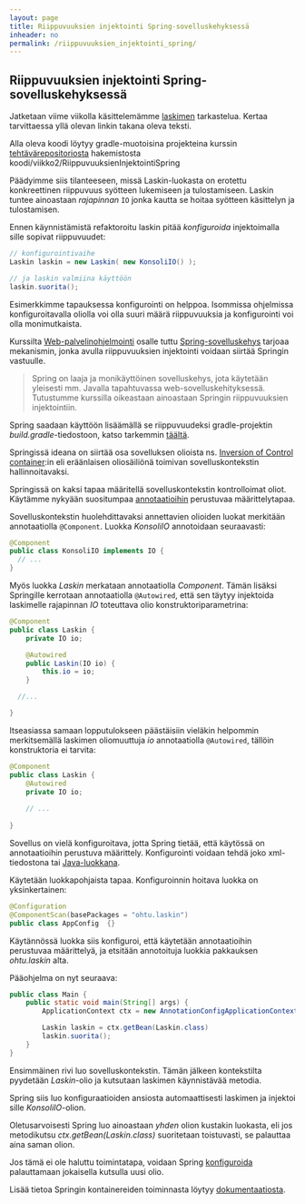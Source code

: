 ```yaml
---
layout: page
title: Riippuvuuksien injektointi Spring-sovelluskehyksessä
inheader: no
permalink: /riippuvuuksien_injektointi_spring/
---
```


## Riippuvuuksien injektointi Spring-sovelluskehyksessä

Jatketaan viime viikolla käsittelemämme [laskimen](/riippuvuuksien_injektointi/) tarkastelua. Kertaa tarvittaessa yllä olevan linkin takana oleva teksti.  

Alla oleva koodi löytyy gradle-muotoisina projekteina kurssin [tehtävärepositoriosta]({{site.java_exercise_repo_url}}) hakemistosta koodi/viikko2/RiippuvuuksienInjektointiSpring

Päädyimme siis tilanteeseen, missä Laskin-luokasta on erotettu konkreettinen riippuvuus syötteen lukemiseen ja tulostamiseen. Laskin tuntee ainoastaan _rajapinnan_ <code>IO</code> jonka kautta se hoitaa syötteen käsittelyn ja tulostamisen. 

Ennen käynnistämistä refaktoroitu laskin pitää _konfiguroida_ injektoimalla sille sopivat riippuvuudet:

``` java
// konfigurointivaihe
Laskin laskin = new Laskin( new KonsoliIO() );

// ja laskin valmiina käyttöön
laskin.suorita();
```

Esimerkkimme tapauksessa konfigurointi on helppoa. Isommissa ohjelmissa konfiguroitavalla oliolla voi olla suuri määrä riippuvuuksia ja konfigurointi voi olla monimutkaista.

Kurssilta [Web-palvelinohjelmointi](https://courses.helsinki.fi/fi/tkt21007) osalle tuttu [Spring-sovelluskehys](http://www.springsource.org/) tarjoaa mekanismin, jonka avulla riippuvuuksien injektointi voidaan siirtää Springin vastuulle. 

> Spring on laaja ja monikäyttöinen sovelluskehys, jota käytetään yleisesti mm. Javalla tapahtuvassa web-sovelluskehityksessä. Tutustumme kurssilla oikeastaan ainoastaan Springin riippuvuuksien injektointiin. 

Spring saadaan käyttöön lisäämällä se riippuvuudeksi gradle-projektin _build.gradle_-tiedostoon, katso tarkemmin [täältä]({{site.java_exercise_repo_url}}/tree/main/koodi/viikko2/RiippuvuuksienInjektointiSpring).

Springissä ideana on siirtää osa sovelluksen olioista ns. [Inversion of Control container](https://docs.spring.io/spring/docs/5.2.0.RELEASE/spring-framework-reference/core.html#beans-basics):in eli eräänlaisen oliosäiliönä toimivan sovelluskontekstin hallinnoitavaksi. 

Springissä on kaksi tapaa määritellä sovelluskontekstin kontrolloimat oliot. Käytämme nykyään suositumpaa  [annotaatioihin](https://docs.spring.io/spring/docs/5.2.0.RELEASE/spring-framework-reference/core.html#beans-annotation-config) perustuvaa määrittelytapaa. 

Sovelluskontekstin huolehdittavaksi annettavien olioiden luokat merkitään annotaatiolla  <code>@Component</code>. Luokka _KonsoliIO_ annotoidaan seuraavasti:

``` java
@Component
public class KonsoliIO implements IO {
  // ...
}
```

Myös luokka _Laskin_ merkataan annotaatiolla _Component_. Tämän lisäksi Springille kerrotaan annotaatiolla <code>@Autowired</code>, että sen täytyy injektoida laskimelle rajapinnan _IO_ toteuttava olio konstruktoriparametrina:

``` java
@Component
public class Laskin {
    private IO io;

    @Autowired
    public Laskin(IO io) {
        this.io = io;
    }

  //...

}
```

Itseasiassa samaan lopputulokseen päästäisiin vieläkin helpommin merkitsemällä  laskimen oliomuuttuja _io_ annotaatiolla <code>@Autowired</code>, tällöin konstruktoria ei tarvita:

``` java
@Component
public class Laskin {
    @Autowired
    private IO io;
    
    // ...      
   
}
``` 

Sovellus on vielä konfiguroitava, jotta Spring tietää, että käytössä on annotaatioihin perustuva määrittely. Konfigurointi voidaan tehdä joko xml-tiedostona tai [Java-luokkana](https://docs.spring.io/spring/docs/5.2.0.RELEASE/spring-framework-reference/core.html#beans-java). 

Käytetään luokkapohjaista tapaa. Konfiguroinnin hoitava luokka on yksinkertainen:

``` java
@Configuration
@ComponentScan(basePackages = "ohtu.laskin")
public class AppConfig  {}
```

Käytännössä luokka siis konfiguroi, että käytetään annotaatioihin perustuvaa määrittelyä, ja etsitään annotoituja luokkia pakkauksen _ohtu.laskin_ alta.

Pääohjelma on nyt seuraava:

``` java
public class Main {
    public static void main(String[] args) {
        ApplicationContext ctx = new AnnotationConfigApplicationContext(AppConfig.class);

        Laskin laskin = ctx.getBean(Laskin.class)
        laskin.suorita();
    }
}
```

Ensimmäinen rivi luo sovelluskontekstin. Tämän jälkeen kontekstilta pyydetään _Laskin_-olio ja kutsutaan laskimen käynnistävää metodia. 

Spring siis luo konfiguraatioiden ansiosta automaattisesti laskimen ja injektoi sille _KonsoliIO_-olion. 

Oletusarvoisesti Spring luo ainoastaan _yhden_ olion kustakin luokasta, eli jos metodikutsu _ctx.getBean(Laskin.class)_ suoritetaan toistuvasti, se palauttaa aina saman olion. 

Jos tämä ei ole haluttu toimintatapa, voidaan Spring [konfiguroida](https://docs.spring.io/spring/docs/5.2.0.RELEASE/spring-framework-reference/core.html#beans-scanning-scope-resolver) palauttamaan jokaisella kutsulla uusi olio.

Lisää tietoa Springin kontainereiden toiminnasta löytyy [dokumentaatiosta](https://docs.spring.io/spring/docs/5.2.0.RELEASE/spring-framework-reference/core.html#beans).
